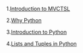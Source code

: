 1.[Introduction to MVCTSL](intro_to_mvctsl.md)

2.<a href="why_python.md">Why Python</a>

3.[Introduction to Python](intro_to_python.md)

4.[Lists and Tuples in Python](lists_tuples.md)
